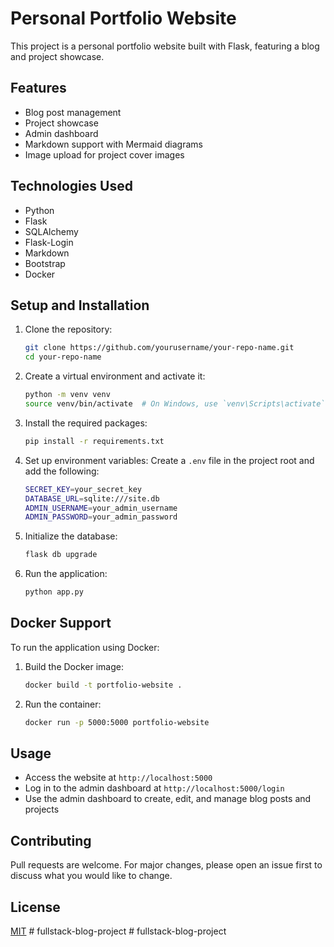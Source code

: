 # Personal Portfolio Website

This project is a personal portfolio website built with Flask, featuring a blog and project showcase.

## Features

- Blog post management
- Project showcase
- Admin dashboard
- Markdown support with Mermaid diagrams
- Image upload for project cover images

## Technologies Used

- Python
- Flask
- SQLAlchemy
- Flask-Login
- Markdown
- Bootstrap
- Docker

## Setup and Installation

1. Clone the repository:
   ```bash
   git clone https://github.com/yourusername/your-repo-name.git
   cd your-repo-name
   ```

2. Create a virtual environment and activate it:
   ```bash
   python -m venv venv
   source venv/bin/activate  # On Windows, use `venv\Scripts\activate`
   ```

3. Install the required packages:
   ```bash
   pip install -r requirements.txt
   ```

4. Set up environment variables:
   Create a `.env` file in the project root and add the following:
   ```bash
   SECRET_KEY=your_secret_key
   DATABASE_URL=sqlite:///site.db
   ADMIN_USERNAME=your_admin_username
   ADMIN_PASSWORD=your_admin_password
   ```

5. Initialize the database:
   ```bash
   flask db upgrade
   ```

6. Run the application:
   ```bash
   python app.py
   ```

## Docker Support

To run the application using Docker:

1. Build the Docker image:
   ```bash
   docker build -t portfolio-website .
   ```

2. Run the container:
   ```bash
   docker run -p 5000:5000 portfolio-website
   ```

## Usage

- Access the website at `http://localhost:5000`
- Log in to the admin dashboard at `http://localhost:5000/login`
- Use the admin dashboard to create, edit, and manage blog posts and projects

## Contributing

Pull requests are welcome. For major changes, please open an issue first to discuss what you would like to change.

## License

[MIT](https://choosealicense.com/licenses/mit/)
#   f u l l s t a c k - b l o g - p r o j e c t  
 #   f u l l s t a c k - b l o g - p r o j e c t  
 